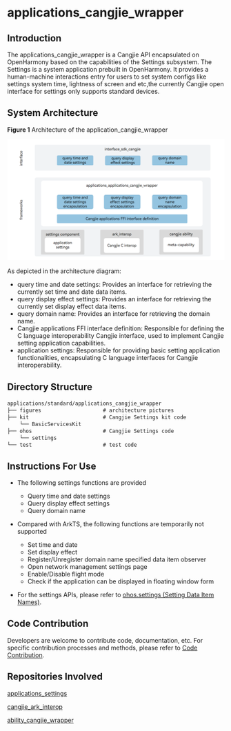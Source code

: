 # applications_cangjie_wrapper

## Introduction

The applications_cangjie_wrapper is a Cangjie API encapsulated on OpenHarmony based on the capabilities of the Settings subsystem. The Settings is a system application prebuilt in OpenHarmony. It provides a human-machine interactions entry for users to set system configs like settings system time, lightness of screen and etc,the currently Cangjie open interface for settings only supports standard devices.

## System Architecture

**Figure 1** Architecture of the application_cangjie_wrapper

!["Architecture of the application_cangjie_wrapper"](figures/application_cangjie_wrapper_architecture_en.png)

As depicted in the architecture diagram:

- query time and date settings: Provides an interface for retrieving the currently set time and date data items.
- query display effect settings: Provides an interface for retrieving the currently set display effect data items.
- query domain name: Provides an interface for retrieving the domain name.
- Cangjie applications FFI interface definition: Responsible for defining the C language interoperability Cangjie interface, used to implement Cangjie setting application capabilities.
- application settings: Responsible for providing basic setting application functionalities, encapsulating C language interfaces for Cangjie interoperability.

## Directory Structure

```
applications/standard/applications_cangjie_wrapper
├── figures                    # architecture pictures
├── kit                        # Cangjie Settings kit code
    └── BasicServicesKit   
├── ohos                       # Cangjie Settings code
    └── settings  
└── test                       # test code
```

## Instructions For Use

- The following settings functions are provided

  - Query time and date settings
  - Query display effect settings
  - Query domain name
- Compared with ArkTS, the following functions are temporarily not supported

  - Set time and date
  - Set display effect
  - Register/Unregister domain name specified data item observer
  - Open network management settings page
  - Enable/Disable flight mode
  - Check if the application can be displayed in floating window form
- For the settings APIs, please refer to [ohos.settings (Setting Data Item Names)](https://gitcode.com/openharmony-sig/arkcompiler_cangjie_ark_interop/blob/master/doc/API_Reference/source_en/apis/BasicServicesKit/cj-apis-settings.md).

## Code Contribution

Developers are welcome to contribute code, documentation, etc. For specific contribution processes and methods, please refer to [Code Contribution](https://gitcode.com/openharmony/docs/blob/master/en/contribute/code-contribution.md).

## Repositories Involved

[applications_settings](https://gitee.com/openharmony/applications_settings/blob/master/README.md)

[cangjie_ark_interop](https://gitcode.com/openharmony-sig/arkcompiler_cangjie_ark_interop/blob/master/README.md)

[ability_cangjie_wrapper](https://gitcode.com/openharmony-sig/ability_ability_cangjie_wrapper/blob/master/README.md)
